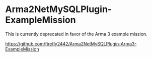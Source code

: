 Arma2NetMySQLPlugin-ExampleMission
==================================

This is currently deprecated in favor of the Arma 3 example mission.

https://github.com/firefly2442/Arma2NetMySQLPlugin-Arma3-ExampleMission

